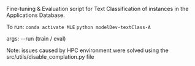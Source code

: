 Fine-tuning & Evaluation script for Text Classification of instances in the Applications Database.

To run: 
    ```conda activate MLE``` 
    ```python modelDev-textClass-A```

args: --run (train / eval) 

Note: issues caused by HPC environment were solved using the src/utils/disable_complation.py file